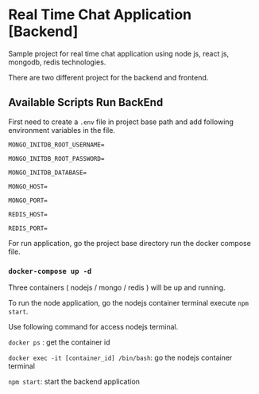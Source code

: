 # Real Time Chat Application [Backend]

Sample project for real time chat application using node js, react js, mongodb, redis technologies.

There are two different project for the backend and frontend.

## Available Scripts Run BackEnd

First need to create a `.env` file in project base path and add following environment variables in the file.

`MONGO_INITDB_ROOT_USERNAME=`

`MONGO_INITDB_ROOT_PASSWORD=`

`MONGO_INITDB_DATABASE=`

`MONGO_HOST=`

`MONGO_PORT=`

`REDIS_HOST=`

`REDIS_PORT=`

For run application, go the project base directory run the docker compose file.

### `docker-compose up -d`

Three containers ( nodejs / mongo / redis ) will be up and running.

To run the node application, go the nodejs container terminal execute `npm start`.

Use following command for access nodejs terminal.

`docker ps` : get the container id

`docker exec -it [container_id] /bin/bash`: go the nodejs container terminal

`npm start`: start the backend application


